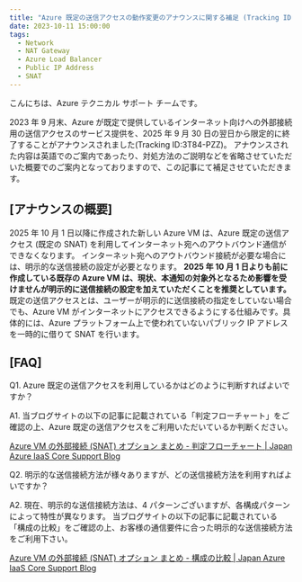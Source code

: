 ```yaml
---
title: "Azure 既定の送信アクセスの動作変更のアナウンスに関する補足 (Tracking ID:3T84-PZZ) "
date: 2023-10-11 15:00:00
tags:
  - Network
  - NAT Gateway
  - Azure Load Balancer
  - Public IP Address
  - SNAT
---
```


こんにちは、Azure テクニカル サポート チームです。

2023 年 9 月末、Azure が既定で提供しているインターネット向けへの外部接続用の送信アクセスのサービス提供を、2025 年 9 月 30 日の翌日から限定的に終了することがアナウンスされました(Tracking ID:3T84-PZZ)。 
アナウンスされた内容は英語でのご案内であったり、対処方法のご説明などを省略させていただいた概要でのご案内となっておりますので、この記事にて補足させていただきます。

## [アナウンスの概要]
2025 年 10 月 1 日以降に作成された新しい Azure VM は、Azure 既定の送信アクセス (既定の SNAT) を利用してインターネット宛へのアウトバウンド通信ができなくなります。
インターネット宛へのアウトバウンド接続が必要な場合には、明示的な送信接続の設定が必要となります。 
**2025 年 10 月 1 日よりも前に作成している既存の Azure VM は、現状、本通知の対象外となるため影響を受けませんが明示的に送信接続の設定を加えていただくことを推奨としています。**
既定の送信アクセスとは、ユーザーが明示的に送信接続の指定をしていない場合でも、Azure VM がインターネットにアクセスできるようにする仕組みです。具体的には、Azure プラットフォーム上で使われていないパブリック IP アドレスを一時的に借りて SNAT を行います。

## [FAQ]
Q1. Azure 既定の送信アクセスを利用しているかはどのように判断すればよいですか？

A1. 当ブログサイトの以下の記事に記載されている「判定フローチャート」をご確認の上、Azure 既定の送信アクセスをご利用いただいているか判断ください。

[Azure VM の外部接続 (SNAT) オプション まとめ - 判定フローチャート | Japan Azure IaaS Core Support Blog](https://jpaztech.github.io/blog/network/snat-options-for-azure-vm/#%E5%88%A4%E5%AE%9A%E3%83%95%E3%83%AD%E3%83%BC%E3%83%81%E3%83%A3%E3%83%BC%E3%83%88)

Q2. 明示的な送信接続方法が様々ありますが、どの送信接続方法を利用すればよいですか？

A2. 現在、明示的な送信接続方法は、4 パターンございますが、各構成パターンによって特性が異なります。
当ブログサイトの以下の記事に記載されている「構成の比較」をご確認の上、お客様の通信要件に合った明示的な送信接続方法をご利用下さい。

[Azure VM の外部接続 (SNAT) オプション まとめ - 構成の比較 | Japan Azure IaaS Core Support Blog](https://jpaztech.github.io/blog/network/snat-options-for-azure-vm/#%E6%A7%8B%E6%88%90%E3%81%AE%E6%AF%94%E8%BC%83)

